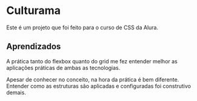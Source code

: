 # Culturama

Este é um projeto que foi feito para o curso de CSS da Alura.

## Aprendizados

A prática tanto do flexbox quanto do grid me fez entender melhor as aplicações práticas de ambas as tecnologias.

Apesar de conhecer no conceito, na hora da prática é bem diferente. Entender como as estruturas são aplicadas e configuradas foi construtivo demais.
